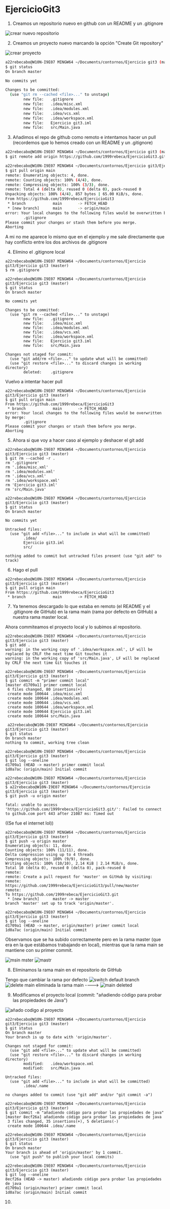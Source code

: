 # EjercicioGit3

1. Creamos un repositorio nuevo en github con un README y un .gitignore

![crear nuevo repositorio](https://user-images.githubusercontent.com/114091264/203599313-e907ff29-f99d-40ca-8162-8764cf0d3fad.png)

2. Creamos un proyecto nuevo marcando la opción "Create Git repository"

![crear proyecto](https://user-images.githubusercontent.com/114091264/203599390-2f653fa1-fb30-4abe-8ddd-87aa0f00741d.png)

```bash
a22rebecabo@W10N-I9E07 MINGW64 ~/Documents/contornos/Ejercicio git3 (master)
$ git status
On branch master

No commits yet

Changes to be committed:
  (use "git rm --cached <file>..." to unstage)
        new file:   .gitignore
        new file:   .idea/misc.xml
        new file:   .idea/modules.xml
        new file:   .idea/vcs.xml
        new file:   .idea/workspace.xml
        new file:   Ejercicio git3.iml
        new file:   src/Main.java

```
3. Añadimos el repo de github como remoto e intentamos hacer un pull
(recordemos que lo hemos creado con un README y un .gitignore)

```bash
a22rebecabo@W10N-I9E07 MINGW64 ~/Documents/contornos/Ejercicio git3 (master)
$ git remote add origin https://github.com/1999rebeca/EjercicioGit3.git

a22rebecabo@W10N-I9E07 MINGW64 ~/Documents/contornos/Ejercicio git3/Ejercicio git3 (master)
$ git pull origin main
remote: Enumerating objects: 4, done.
remote: Counting objects: 100% (4/4), done.
remote: Compressing objects: 100% (3/3), done.
remote: Total 4 (delta 0), reused 0 (delta 0), pack-reused 0
Unpacking objects: 100% (4/4), 857 bytes | 65.00 KiB/s, done.
From https://github.com/1999rebeca/EjercicioGit3
 * branch            main       -> FETCH_HEAD
 * [new branch]      main       -> origin/main
error: Your local changes to the following files would be overwritten by merge:
        .gitignore
Please commit your changes or stash them before you merge.
Aborting
```

A mi no me aparece lo mismo que en el ejemplo y me sale directamente que
hay conflicto entre los dos archivos de .gitignore

4. Elimino el .gitignore local

```
a22rebecabo@W10N-I9E07 MINGW64 ~/Documents/contornos/Ejercicio git3/Ejercicio git3 (master)
$ rm .gitignore

a22rebecabo@W10N-I9E07 MINGW64 ~/Documents/contornos/Ejercicio git3/Ejercicio git3 (master)
$ git status
On branch master

No commits yet

Changes to be committed:
  (use "git rm --cached <file>..." to unstage)
        new file:   .gitignore
        new file:   .idea/misc.xml
        new file:   .idea/modules.xml
        new file:   .idea/vcs.xml
        new file:   .idea/workspace.xml
        new file:   Ejercicio git3.iml
        new file:   src/Main.java

Changes not staged for commit:
  (use "git add/rm <file>..." to update what will be committed)
  (use "git restore <file>..." to discard changes in working directory)
        deleted:    .gitignore
```
Vuelvo a intentar hacer pull

```
a22rebecabo@W10N-I9E07 MINGW64 ~/Documents/contornos/Ejercicio git3/Ejercicio git3 (master)
$ git pull origin main
From https://github.com/1999rebeca/EjercicioGit3
 * branch            main       -> FETCH_HEAD
error: Your local changes to the following files would be overwritten by merge:
        .gitignore
Please commit your changes or stash them before you merge.
Aborting
```
5. Ahora si que voy a hacer caso al ejemplo y deshacer el git add

```
a22rebecabo@W10N-I9E07 MINGW64 ~/Documents/contornos/Ejercicio git3/Ejercicio git3 (master)
$ git rm --cached -r .
rm '.gitignore'
rm '.idea/misc.xml'
rm '.idea/modules.xml'
rm '.idea/vcs.xml'
rm '.idea/workspace.xml'
rm 'Ejercicio git3.iml'
rm 'src/Main.java'

a22rebecabo@W10N-I9E07 MINGW64 ~/Documents/contornos/Ejercicio git3/Ejercicio git3 (master)
$ git status
On branch master

No commits yet

Untracked files:
  (use "git add <file>..." to include in what will be committed)
        .idea/
        Ejercicio git3.iml
        src/

nothing added to commit but untracked files present (use "git add" to track)
```

6. Hago el pull

```
a22rebecabo@W10N-I9E07 MINGW64 ~/Documents/contornos/Ejercicio git3/Ejercicio git3 (master)
$ git pull origin main
From https://github.com/1999rebeca/EjercicioGit3
 * branch            main       -> FETCH_HEAD
```

7. Ya tenemos descargado lo que estaba en remoto (el README y el .gitignore de GitHub)
en la rama main (rama por defecto en GitHub) a nuestra rama master local.

Ahora commiteamos el proyecto local y lo subimos al repositorio.

```
a22rebecabo@W10N-I9E07 MINGW64 ~/Documents/contornos/Ejercicio git3/Ejercicio git3 (master)
$ git add .
warning: in the working copy of '.idea/workspace.xml', LF will be replaced by CRLF the next time Git touches it
warning: in the working copy of 'src/Main.java', LF will be replaced by CRLF the next time Git touches it

a22rebecabo@W10N-I9E07 MINGW64 ~/Documents/contornos/Ejercicio git3/Ejercicio git3 (master)
$ git commit -m "primer commit local"
[master d1709a1] primer commit local
 6 files changed, 80 insertions(+)
 create mode 100644 .idea/misc.xml
 create mode 100644 .idea/modules.xml
 create mode 100644 .idea/vcs.xml
 create mode 100644 .idea/workspace.xml
 create mode 100644 Ejercicio git3.iml
 create mode 100644 src/Main.java
 
 a22rebecabo@W10N-I9E07 MINGW64 ~/Documents/contornos/Ejercicio git3/Ejercicio git3 (master)
$ git status
On branch master
nothing to commit, working tree clean

a22rebecabo@W10N-I9E07 MINGW64 ~/Documents/contornos/Ejercicio git3/Ejercicio git3 (master)
$ git log --oneline
d1709a1 (HEAD -> master) primer commit local
1d0a7ac (origin/main) Initial commit

a22rebecabo@W10N-I9E07 MINGW64 ~/Documents/contornos/Ejercicio git3/Ejercicio git3 (master)
$ a22rebecabo@W10N-I9E07 MINGW64 ~/Documents/contornos/Ejercicio git3/Ejercicio git3 (master)
$ git push -u origin master

fatal: unable to access 'https://github.com/1999rebeca/EjercicioGit3.git/': Failed to connect to github.com port 443 after 21087 ms: Timed out
```

((Se fue el internet lol))

```
a22rebecabo@W10N-I9E07 MINGW64 ~/Documents/contornos/Ejercicio git3/Ejercicio git3 (master)
$ git push -u origin master
Enumerating objects: 11, done.
Counting objects: 100% (11/11), done.
Delta compression using up to 4 threads
Compressing objects: 100% (9/9), done.
Writing objects: 100% (10/10), 2.14 KiB | 2.14 MiB/s, done.
Total 10 (delta 0), reused 0 (delta 0), pack-reused 0
remote:
remote: Create a pull request for 'master' on GitHub by visiting:
remote:      https://github.com/1999rebeca/EjercicioGit3/pull/new/master
remote:
To https://github.com/1999rebeca/EjercicioGit3.git
 * [new branch]      master -> master
branch 'master' set up to track 'origin/master'.

a22rebecabo@W10N-I9E07 MINGW64 ~/Documents/contornos/Ejercicio git3/Ejercicio git3 (master)
$ git log --oneline
d1709a1 (HEAD -> master, origin/master) primer commit local
1d0a7ac (origin/main) Initial commit
```

Observamos que se ha subido correctamente pero en la rama master (que era en la que estábamos trabajando en local), 
mientras que la rama main se mantiene con su primer commit.

![msin mster](https://user-images.githubusercontent.com/114091264/203599549-5cc44782-23bb-44dc-bbad-c5aa377c65a0.png)
![mastr](https://user-images.githubusercontent.com/114091264/203599571-00bf3848-14ee-4a6e-810d-7768b1ff9cd6.png)


8. Eliminamos la rama main en el repositorio de GitHub
   
Tengo que cambiar la rama por defecto
![switch default branch](https://user-images.githubusercontent.com/114091264/203599742-e40ea511-31f4-4d09-afb0-da051b953e01.png)
![delete main](https://user-images.githubusercontent.com/114091264/203599764-a6cbc00c-84d1-432c-8410-5b403b49b9b8.png)
eliminada la rama main                ---->  ![main deleted](https://user-images.githubusercontent.com/114091264/203599781-fffe54c9-1b61-4f12-ac56-525638e67dfa.png)



9. Modificamos el proyecto local (commit: "añadiendo código para probar las propiedades de Java")

![añado codigo al proyecto](https://user-images.githubusercontent.com/114091264/204839737-b0ad8059-5c66-4dff-9b64-d5636bda0cdb.png)


```
a22rebecabo@W10N-I9E07 MINGW64 ~/Documents/contornos/Ejercicio git3/Ejercicio git3 (master)
$ git status
On branch master
Your branch is up to date with 'origin/master'.

Changes not staged for commit:
  (use "git add <file>..." to update what will be committed)
  (use "git restore <file>..." to discard changes in working directory)
        modified:   .idea/workspace.xml
        modified:   src/Main.java

Untracked files:
  (use "git add <file>..." to include in what will be committed)
        .idea/.name

no changes added to commit (use "git add" and/or "git commit -a")

a22rebecabo@W10N-I9E07 MINGW64 ~/Documents/contornos/Ejercicio git3/Ejercicio git3 (master)
$ git commit -m "añadiendo código para probar las propiedades de java"
[master 8ecf26a] añadiendo código para probar las propiedades de java
 3 files changed, 35 insertions(+), 5 deletions(-)
 create mode 100644 .idea/.name

a22rebecabo@W10N-I9E07 MINGW64 ~/Documents/contornos/Ejercicio git3/Ejercicio git3 (master)
$ git status
On branch master
Your branch is ahead of 'origin/master' by 1 commit.
  (use "git push" to publish your local commits)

a22rebecabo@W10N-I9E07 MINGW64 ~/Documents/contornos/Ejercicio git3/Ejercicio git3 (master)
$ git log --oneline
8ecf26a (HEAD -> master) añadiendo código para probar las propiedades de java
d1709a1 (origin/master) primer commit local
1d0a7ac (origin/main) Initial commit

```

10.
